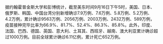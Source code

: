 据约翰霍普金斯大学和彭博统计，截至美东时间9月16日下午5时，美国、日本、俄罗斯、韩国、中国台湾分别新增确诊7.9万例、7.6万例、5.8万例、5.2万例、4.2万例，累计确诊9563万例、2056万例、2003万例、2432万例、589万例，疫苗接种完毕比率为66.9%、81.7%、52.4%、86.3%、85.8%。此外，印度、法国、巴西、德国、英国、意大利、土耳其、西班牙、越南、澳大利亚累计确诊超过1000万例。目前全球累计确诊6.11亿例，累计死亡652万例。